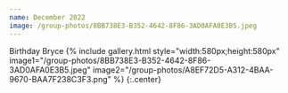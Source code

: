 ```yaml
---
name: December 2022
image: /group-photos/8BB738E3-B352-4642-8F86-3AD0AFA0E3B5.jpeg
---
```



Birthday Bryce 
{% include gallery.html style="width:580px;height:580px" image1="/group-photos/8BB738E3-B352-4642-8F86-3AD0AFA0E3B5.jpeg"  image2="/group-photos/A8EF72D5-A312-4BAA-9670-BAA7F238C3F3.png" %} {:.center}
